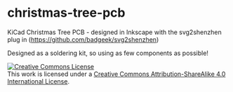 # christmas-tree-pcb
KiCad Christmas Tree PCB - designed in Inkscape with the svg2shenzhen plug in (https://github.com/badgeek/svg2shenzhen)

Designed as a soldering kit, so using as few components as possible!

<a rel="license" href="http://creativecommons.org/licenses/by-sa/4.0/"><img alt="Creative Commons License" style="border-width:0" src="https://i.creativecommons.org/l/by-sa/4.0/88x31.png" /></a><br />This work is licensed under a <a rel="license" href="http://creativecommons.org/licenses/by-sa/4.0/">Creative Commons Attribution-ShareAlike 4.0 International License</a>.

